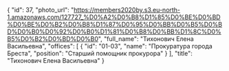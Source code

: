 {
    "id": 37,
    "photo_url": "https://members2020by.s3.eu-north-1.amazonaws.com/127727_%D0%A2%D0%B8%D1%85%D0%BE%D0%BD%D0%BE%D0%B2%D0%B8%D1%87%D0%95%D0%BB%D0%B5%D0%BD%D0%B0%D0%92%D0%B0%D1%81%D0%B8%D0%BB%D1%8C%D0%B5%D0%B2%D0%BD%D0%B0",
    "full_name": "Тихонович Елена Васильевна",
    "offices": [
        {
            "id": "01-03",
            "name": "Прокуратура города Бреста",
            "position": "Старший помощник прокурора"
        }
    ],
    "title": "Тихонович Елена Васильевна"
}